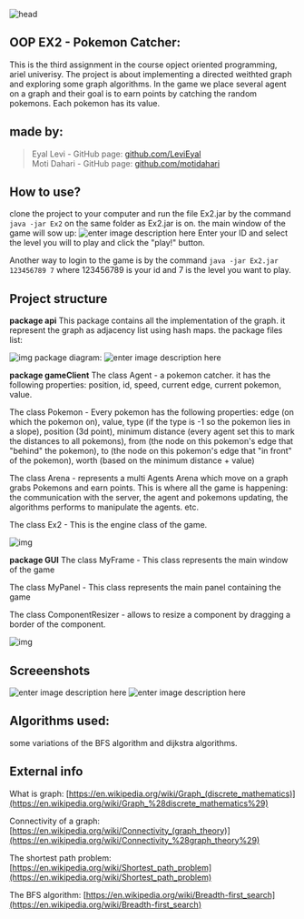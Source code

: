 
![head](https://25.media.tumblr.com/a1e87d2030a73aee16661e8807da6c1d/tumblr_mkhnmmFwaA1rxvkeso1_500.gif)


## OOP EX2 - Pokemon Catcher:
This is the third assignment in the course opject oriented programming, ariel univerisy.
The project is about implementing a directed weithted graph and exploring some graph algorithms.
In the game we place several agent on a graph and their goal is to earn points by catching the random pokemons.
Each pokemon has its value.

## made by:
> Eyal Levi - GitHub page: [github.com/LeviEyal](github.com/LeviEyal)  
> Moti Dahari - GitHub page: [github.com/motidahari](github.com/motidahari)

## How to use?
clone the project to your computer and run the file Ex2.jar by the command `java -jar Ex2` on the same folder as Ex2.jar is on.
the main window of the game will sow up:
![enter image description here](https://i.paste.pics/8d6a502dc74bf155be1503eed6825784.png)
Enter your ID and select the level you will to play and click the "play!" button.

Another way to login to the game is by the command `java -jar Ex2.jar 123456789 7` where 123456789 is your id and 7 is the level you want to play. 
## Project structure

**package api**
This package contains all the implementation of the graph.
it represent the graph as adjacency list using hash maps.
 the package files list:

![img](https://i.paste.pics/5f95e39de017ccee8c03ba3cd987aef1.png)
package diagram:
![enter image description here](https://i.paste.pics/a8d3d2e83353cacd8c4e194380f84700.png)

**package gameClient**
The class Agent - a pokemon catcher. it has the following properties: position, id, speed, current edge, current pokemon, value.

The class Pokemon - Every pokemon has the following properties: edge (on which the pokemon on), value, type (if the type is -1 so the pokemon lies in a slope), position (3d point), minimum distance (every agent set this to mark the distances to all pokemons), from (the node on this pokemon's edge that "behind" the pokemon), to (the node on this pokemon's edge that "in front" of the pokemon), worth (based on the minimum distance + value)

The class Arena - represents a multi Agents Arena which move on a graph grabs Pokemons and earn points. This is where all the game is happening: the communication with the server, the agent and pokemons updating, the algorithms performs to manipulate the agents. etc.

The class Ex2 - This is the engine class of the game.

![img](https://i.paste.pics/55a1ddffc1ba282d8a18dd8a31683f2f.png)

**package GUI**
The class MyFrame - This class represents the main window of the game

The class MyPanel - This class represents the main panel containing the game

The class ComponentResizer  - allows to resize a component by dragging a border of the component.

![img](https://i.paste.pics/3aa139a8e89a9512d4f70cb083f083b1.png)

## Screeenshots
![enter image description here](https://i.paste.pics/8c4d6603dc096cc880bdcb3f72a546db.png)
![enter image description here](https://i.paste.pics/409c154b914c8923b082081188273f73.png)

## Algorithms used:
some variations of the BFS algorithm and dijkstra algorithms.

## External info
What is graph: [https://en.wikipedia.org/wiki/Graph_(discrete_mathematics)](https://en.wikipedia.org/wiki/Graph_%28discrete_mathematics%29)

Connectivity of a graph: [https://en.wikipedia.org/wiki/Connectivity_(graph_theory)](https://en.wikipedia.org/wiki/Connectivity_%28graph_theory%29)

The shortest path problem: [https://en.wikipedia.org/wiki/Shortest_path_problem](https://en.wikipedia.org/wiki/Shortest_path_problem)

The BFS algorithm: [https://en.wikipedia.org/wiki/Breadth-first_search](https://en.wikipedia.org/wiki/Breadth-first_search)
